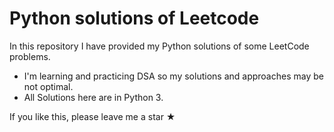 # Python solutions of Leetcode

In this repository I have provided my Python solutions of some LeetCode problems.

* I'm learning and practicing DSA so my solutions and approaches may be not optimal.
* All Solutions here are in Python 3.


If you like this, please leave me a star ★
